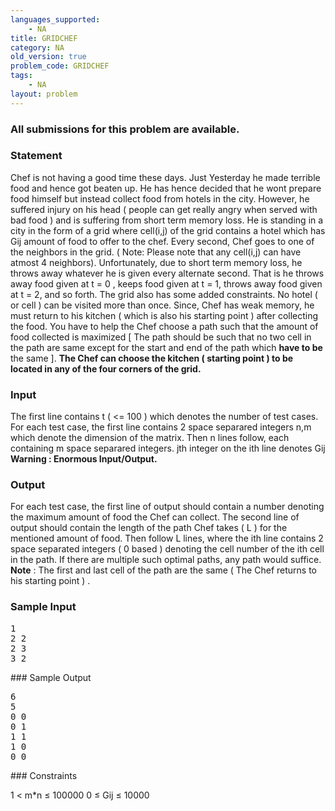 ```yaml
---
languages_supported:
    - NA
title: GRIDCHEF
category: NA
old_version: true
problem_code: GRIDCHEF
tags:
    - NA
layout: problem
---
```

###  All submissions for this problem are available. 

###  Statement 

Chef is not having a good time these days. Just Yesterday he made terrible food and hence got beaten up. He has hence decided that he wont prepare food himself but instead collect food from hotels in the city. 
However, he suffered injury on his head ( people can get really angry when served with bad food ) and is suffering from short term memory loss. He is standing in a city in the form of a grid where cell(i,j) of the grid contains a hotel which has Gij amount of food to offer to the chef. Every second, Chef goes to one of the neighbors in the grid. ( Note: Please note that any cell(i,j) can have atmost 4 neighbors). 
Unfortunately, due to short term memory loss, he throws away whatever he is given every alternate second. That is he throws away food given at t = 0 , keeps food given at t = 1, throws away food given at t = 2, and so forth. 
The grid also has some added constraints. No hotel ( or cell ) can be visited more than once. Since, Chef has weak memory, he must return to his kitchen ( which is also his starting point ) after collecting the food. 
You have to help the Chef choose a path such that the amount of food collected is maximized \[ The path should be such that no two cell in the path are same except for the start and end of the path which **have to be** the same \]. 
 **The Chef can choose the kitchen ( starting point ) to be located in any of the four corners of the grid.**

###  Input 

The first line contains t ( <= 100 ) which denotes the number of test cases. For each test case, the first line contains 2 space separared integers n,m which denote the dimension of the matrix. Then n lines follow, each containing m space separared integers. jth integer on the ith line denotes Gij 
 **Warning : Enormous Input/Output.**

###  Output 

For each test case, the first line of output should contain a number denoting the maximum amount of food the Chef can collect. The second line of output should contain the length of the path Chef takes ( L ) for the mentioned amount of food. Then follow L lines, where the ith line contains 2 space separated integers ( 0 based ) denoting the cell number of the ith cell in the path. 
If there are multiple such optimal paths, any path would suffice. 
**Note** : The first and last cell of the path are the same ( The Chef returns to his starting point ) .

###  Sample Input 


<pre>
1 
2 2
2 3
3 2
</pre>###  Sample Output 


<pre>
6
5
0 0 
0 1
1 1 
1 0
0 0
</pre>###  Constraints 

1 < m\*n ≤ 100000 
0 ≤ Gij ≤ 10000
